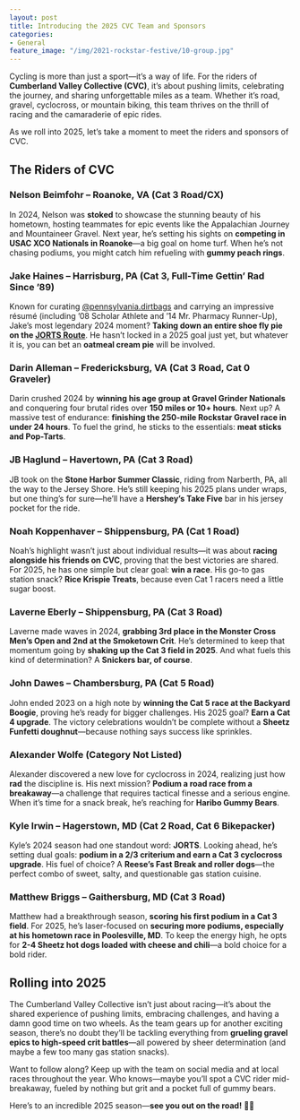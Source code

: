 ```yaml
---
layout: post
title: Introducing the 2025 CVC Team and Sponsors
categories:
- General
feature_image: "/img/2021-rockstar-festive/10-group.jpg"
---
```

Cycling is more than just a sport—it’s a way of life. For the riders of **Cumberland Valley Collective (CVC)**, it’s about pushing limits, celebrating the journey, and sharing unforgettable miles as a team. Whether it’s road, gravel, cyclocross, or mountain biking, this team thrives on the thrill of racing and the camaraderie of epic rides. 

As we roll into 2025, let’s take a moment to meet the riders and sponsors of CVC.  

## The Riders of CVC  

### **Nelson Beimfohr – Roanoke, VA (Cat 3 Road/CX)**  
In 2024, Nelson was **stoked** to showcase the stunning beauty of his hometown, hosting teammates for epic events like the Appalachian Journey and Mountaineer Gravel. Next year, he’s setting his sights on **competing in USAC XCO Nationals in Roanoke**—a big goal on home turf. When he’s not chasing podiums, you might catch him refueling with **gummy peach rings**.  

### **Jake Haines – Harrisburg, PA (Cat 3, Full-Time Gettin’ Rad Since ’89)**  
Known for curating [@pennsylvania.dirtbags](https://www.instagram.com/pennsylvania.dirtbags/) and carrying an impressive résumé (including ’08 Scholar Athlete and ’14 Mr. Pharmacy Runner-Up), Jake’s most legendary 2024 moment? **Taking down an entire shoe fly pie on the [JORTS Route](https://www.youtube.com/watch?v=Paauv6M7T-M&t=127s)**. He hasn’t locked in a 2025 goal just yet, but whatever it is, you can bet an **oatmeal cream pie** will be involved.  

### **Darin Alleman – Fredericksburg, VA (Cat 3 Road, Cat 0 Graveler)**  
Darin crushed 2024 by **winning his age group at Gravel Grinder Nationals** and conquering four brutal rides over **150 miles or 10+ hours**. Next up? A massive test of endurance: **finishing the 250-mile Rockstar Gravel race in under 24 hours**. To fuel the grind, he sticks to the essentials: **meat sticks and Pop-Tarts**.  

### **JB Haglund – Havertown, PA (Cat 3 Road)**  
JB took on the **Stone Harbor Summer Classic**, riding from Narberth, PA, all the way to the Jersey Shore. He’s still keeping his 2025 plans under wraps, but one thing’s for sure—he’ll have a **Hershey’s Take Five** bar in his jersey pocket for the ride.  

### **Noah Koppenhaver – Shippensburg, PA (Cat 1 Road)**  
Noah’s highlight wasn’t just about individual results—it was about **racing alongside his friends on CVC**, proving that the best victories are shared. For 2025, he has one simple but clear goal: **win a race**. His go-to gas station snack? **Rice Krispie Treats**, because even Cat 1 racers need a little sugar boost.  

### **Laverne Eberly – Shippensburg, PA (Cat 3 Road)**  
Laverne made waves in 2024, **grabbing 3rd place in the Monster Cross Men’s Open and 2nd at the Smoketown Crit**. He’s determined to keep that momentum going by **shaking up the Cat 3 field in 2025**. And what fuels this kind of determination? A **Snickers bar, of course**.  

### **John Dawes – Chambersburg, PA (Cat 5 Road)**  
John ended 2023 on a high note by **winning the Cat 5 race at the Backyard Boogie**, proving he’s ready for bigger challenges. His 2025 goal? **Earn a Cat 4 upgrade**. The victory celebrations wouldn’t be complete without a **Sheetz Funfetti doughnut**—because nothing says success like sprinkles.  

### **Alexander Wolfe (Category Not Listed)**  
Alexander discovered a new love for cyclocross in 2024, realizing just how **rad** the discipline is. His next mission? **Podium a road race from a breakaway**—a challenge that requires tactical finesse and a serious engine. When it’s time for a snack break, he’s reaching for **Haribo Gummy Bears**.  

### **Kyle Irwin – Hagerstown, MD (Cat 2 Road, Cat 6 Bikepacker)**  
Kyle’s 2024 season had one standout word: **JORTS**. Looking ahead, he’s setting dual goals: **podium in a 2/3 criterium and earn a Cat 3 cyclocross upgrade**. His fuel of choice? A **Reese’s Fast Break and roller dogs**—the perfect combo of sweet, salty, and questionable gas station cuisine.  

### **Matthew Briggs – Gaithersburg, MD (Cat 3 Road)**  
Matthew had a breakthrough season, **scoring his first podium in a Cat 3 field**. For 2025, he’s laser-focused on **securing more podiums, especially at his hometown race in Poolesville, MD**. To keep the energy high, he opts for **2-4 Sheetz hot dogs loaded with cheese and chili**—a bold choice for a bold rider.  

## **Rolling into 2025**  

The Cumberland Valley Collective isn’t just about racing—it’s about the shared experience of pushing limits, embracing challenges, and having a damn good time on two wheels. As the team gears up for another exciting season, there’s no doubt they’ll be tackling everything from **grueling gravel epics to high-speed crit battles**—all powered by sheer determination (and maybe a few too many gas station snacks).  

Want to follow along? Keep up with the team on social media and at local races throughout the year. Who knows—maybe you’ll spot a CVC rider mid-breakaway, fueled by nothing but grit and a pocket full of gummy bears.  

Here’s to an incredible 2025 season—**see you out on the road!** 🚴‍♂️
